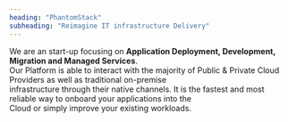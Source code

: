 ```yaml
---
heading: "PhantomStack"
subheading: "Reimagine IT infrastructure Delivery"
---
```


We are an start-up focusing on **Application Deployment, Development, Migration and Managed Services**.  
Our Platform is able to interact with the majority of Public & Private Cloud Providers as well as traditional on-premise   
infrastructure through their native channels. It is the fastest and most reliable way to onboard your applications into the   
Cloud or simply improve your existing workloads.